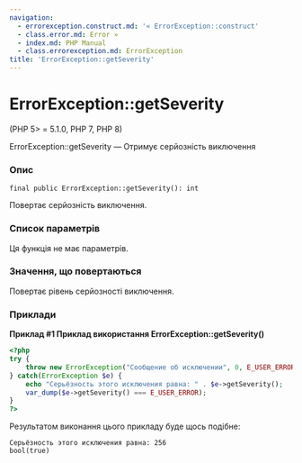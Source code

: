 ```yaml
---
navigation:
  - errorexception.construct.md: '« ErrorException::construct'
  - class.error.md: Error »
  - index.md: PHP Manual
  - class.errorexception.md: ErrorException
title: 'ErrorException::getSeverity'
---
```

# ErrorException::getSeverity

(PHP 5> = 5.1.0, PHP 7, PHP 8)

ErrorException::getSeverity — Отримує серйозність виключення

### Опис

```methodsynopsis
final public ErrorException::getSeverity(): int
```

Повертає серйозність виключення.

### Список параметрів

Ця функція не має параметрів.

### Значення, що повертаються

Повертає рівень серйозності виключення.

### Приклади

**Приклад #1 Приклад використання **ErrorException::getSeverity()****

```php
<?php
try {
    throw new ErrorException("Сообщение об исключении", 0, E_USER_ERROR);
} catch(ErrorException $e) {
    echo "Серьёзность этого исключения равна: " . $e->getSeverity();
    var_dump($e->getSeverity() === E_USER_ERROR);
}
?>
```

Результатом виконання цього прикладу буде щось подібне:

```
Серьёзность этого исключения равна: 256
bool(true)
```
